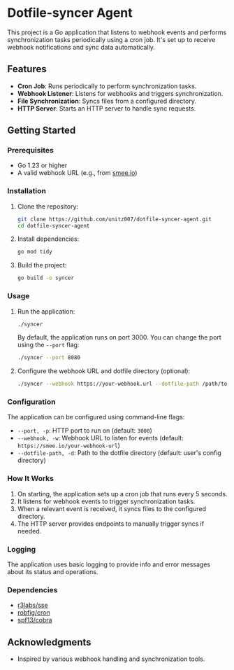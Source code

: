 # Dotfile-syncer Agent

This project is a Go application that listens to webhook events and performs synchronization tasks periodically using a cron job. It's set up to receive webhook notifications and sync data automatically.

## Features

- **Cron Job**: Runs periodically to perform synchronization tasks.
- **Webhook Listener**: Listens for webhooks and triggers synchronization.
- **File Synchronization**: Syncs files from a configured directory.
- **HTTP Server**: Starts an HTTP server to handle sync requests.

## Getting Started

### Prerequisites

- Go 1.23 or higher
- A valid webhook URL (e.g., from [smee.io](https://smee.io/))

### Installation

1. Clone the repository:

    ```sh
    git clone https://github.com/unitz007/dotfile-syncer-agent.git
    cd dotfile-syncer-agent
    ```

2. Install dependencies:

    ```sh
    go mod tidy
    ```

3. Build the project:

    ```sh
    go build -o syncer
    ```

### Usage

1. Run the application:

    ```sh
    ./syncer
    ```

   By default, the application runs on port 3000. You can change the port using the `--port` flag:

    ```sh
    ./syncer --port 8080
    ```

2. Configure the webhook URL and dotfile directory (optional):

    ```sh
    ./syncer --webhook https://your-webhook.url --dotfile-path /path/to/dotfiles
    ```

### Configuration

The application can be configured using command-line flags:

- `--port, -p`: HTTP port to run on (default: `3000`)
- `--webhook, -w`: Webhook URL to listen for events (default: `https://smee.io/your-webhook-url`)
- `--dotfile-path, -d`: Path to the dotfile directory (default: user's config directory)

### How It Works

1. On starting, the application sets up a cron job that runs every 5 seconds.
2. It listens for webhook events to trigger synchronization tasks.
3. When a relevant event is received, it syncs files to the configured directory.
4. The HTTP server provides endpoints to manually trigger syncs if needed.

### Logging

The application uses basic logging to provide info and error messages about its status and operations.

### Dependencies

- [r3labs/sse](https://github.com/r3labs/sse)
- [robfig/cron](https://github.com/robfig/cron)
- [spf13/cobra](https://github.com/spf13/cobra)

[//]: # (## License)

[//]: # (This project is licensed under the MIT License - see the [LICENSE] file for details.)

[//]: # (## Contributing)

[//]: # (Please read [CONTRIBUTING.md]&#40;CONTRIBUTING.md&#41; for details on our code of conduct and the process for submitting pull requests.)

## Acknowledgments

- Inspired by various webhook handling and synchronization tools.